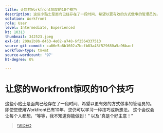 ```yaml
---
title: 让您的Workfront惊叹的10个技巧
description: 这些小贴士是面向已经存在了一段时间、希望以更有效的方式做事的管理员的。
solution: Workfront
role: User
level: Intermediate, Experienced
kt: 10313
thumbnail: 342523.jpeg
exl-id: 209a2b9b-d453-4e02-a748-6f2564337513
source-git-commit: ca06e5a8b1602a7bcfb83a43f529680a5a96bacf
workflow-type: tm+mt
source-wordcount: '97'
ht-degree: 0%

---
```


# 让您的Workfront惊叹的10个技巧

这些小贴士是面向已经存在了一段时间、希望以更有效的方式做事的管理员的。 即使您使用Workfront已有10年，您仍可以学习一种技巧或新想法。 这个会议会让每个人都想，“等等，我不知道你能做到！” 以及“真是个好主意！”

>[!VIDEO](https://video.tv.adobe.com/v/342523/?quality=12&learn=on)

